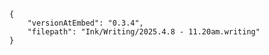 
```handwritten-ink
{
	"versionAtEmbed": "0.3.4",
	"filepath": "Ink/Writing/2025.4.8 - 11.20am.writing"
}
```
